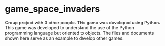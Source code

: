# game_space_invaders

 Group project with 3 other people. This game was developed using Python. This game was developed to understand the use of the Python programming language but oriented to objects. The files and documents shown here serve as an example to develop other games.
